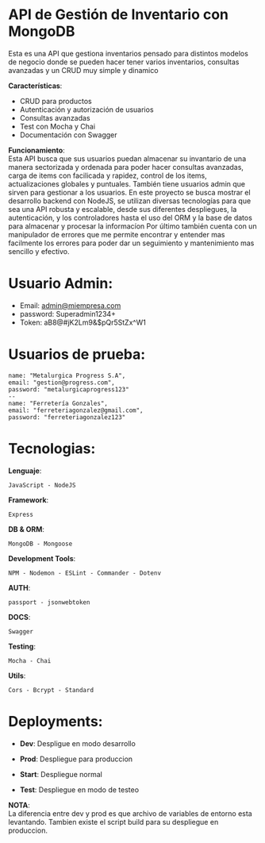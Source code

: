 # API de Gestión de Inventario con MongoDB
Esta es una API que gestiona inventarios pensado para distintos modelos de negocio donde se pueden hacer tener varios inventarios, consultas avanzadas y un CRUD muy simple y dinamico

**Características**:
- CRUD para productos
- Autenticación y autorización de usuarios
- Consultas avanzadas
- Test con Mocha y Chai
- Documentación con Swagger

**Funcionamiento**:  
Esta API busca que sus usuarios puedan almacenar su invantario de una manera sectorizada y ordenada
    para poder hacer consultas avanzadas, carga de items con facilicada y rapidez, control de los items,
    actualizaciones globales y puntuales.
También tiene usuarios admin que sirven para gestionar a los usuarios.
En este proyecto se busca mostrar el desarrollo backend con NodeJS, se utilizan diversas tecnologías
    para que sea una API robusta y escalable, desde sus diferentes despliegues, la autenticación,
    y los controladores hasta el uso del ORM y la base de datos para almacenar y procesar la informacíon
Por último también cuenta con un manipulador de errores que me permite encontrar y entender mas
    facilmente los errores para poder dar un seguimiento y mantenimiento mas sencillo y efectivo.

# Usuario Admin:

- Email: admin@miempresa.com  
- password: Superadmin1234+  
- Token: aB8@#jK2Lm9&$pQr5StZx^W1  

# Usuarios de prueba:  


    name: "Metalurgica Progress S.A",  
    email: "gestion@progress.com",  
    password: "metalurgicaprogress123"  
    --
    name: "Ferretería Gonzales",  
    email: "ferreteriagonzalez@gmail.com",  
    password: "ferreteriagonzalez123"  


# Tecnologias:

**Lenguaje**:  

    JavaScript - NodeJS

**Framework**:

    Express

**DB & ORM**:

    MongoDB - Mongoose

**Development Tools**:  

    NPM - Nodemon - ESLint - Commander - Dotenv

**AUTH**:  

    passport - jsonwebtoken

**DOCS**:

    Swagger

**Testing**:

    Mocha - Chai

**Utils**:  

    Cors - Bcrypt - Standard

# Deployments:  

- **Dev**: Despligue en modo desarrollo

- **Prod**: Despliegue para produccion

- **Start**: Despliegue normal

- **Test**: Despliegue en modo de testeo  


**NOTA**:  
    La diferencia entre dev y prod es que archivo de variables de entorno esta levantando. Tambien existe el script build para su despliegue en produccion.


